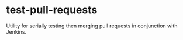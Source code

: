 test-pull-requests
==================

Utility for serially testing then merging pull requests in conjunction with Jenkins.